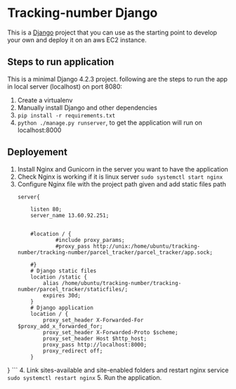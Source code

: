# Tracking-number Django

This is a [Django](http://www.djangoproject.com) project that you can use as the starting point to develop your own and deploy it on an aws EC2 instance.


## Steps to run application

This is a minimal Django 4.2.3 project. following are the steps to run the app in local server (localhost) on port 8080:

1. Create a virtualenv
2. Manually install Django and other dependencies
3. `pip install -r requirements.txt`
4. `python ./manage.py runserver`, to get the application will run on localhost:8000

## Deployement
1. Install Nginx and Gunicorn in the server you want to have the application
2. Check Nginx is working if it is linux server `sudo systemctl start nginx`
3. Configure Nginx file with the project path given and add static files path
	```
	server{

        listen 80;
        server_name 13.60.92.251;


        #location / {
                #include proxy_params;
                #proxy_pass http://unix:/home/ubuntu/tracking-number/tracking-number/parcel_tracker/parcel_tracker/app.sock;

        #}
        # Django static files
        location /static {
            alias /home/ubuntu/tracking-number/tracking-number/parcel_tracker/staticfiles/;
            expires 30d;
        }
        # Django application
        location / {
            proxy_set_header X-Forwarded-For $proxy_add_x_forwarded_for;
            proxy_set_header X-Forwarded-Proto $scheme;
            proxy_set_header Host $http_host;
            proxy_pass http://localhost:8000;
            proxy_redirect off;
        }

}
	```
4. Link sites-available and site-enabled folders and restart nginx service `sudo systemctl restart nginx`
5. Run the application.
